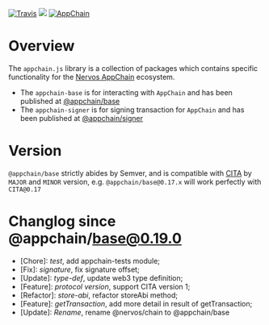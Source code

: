 [![Travis](https://travis-ci.org/cryptape/appchain.js.svg?branch=develop)](https://travis-ci.org/cryptape/appchain.js)
![](https://camo.githubusercontent.com/ecafd86d8356a1adc60fb4fd393bcc7584187f99/68747470733a2f2f696d672e736869656c64732e696f2f62616467652f6d61696e7461696e6564253230776974682d6c65726e612d6363303066662e737667)
[![AppChain](https://img.shields.io/badge/made%20for-Nervos%20AppChain-blue.svg)](https://appchain.nervos.org)

# Overview

The `appchain.js` library is a collection of packages which contains specific functionality for the [Nervos AppChain](http://appchain.nervos.org/) ecosystem.

- The `appchain-base` is for interacting with `AppChain` and has been published at [@appchain/base](https://www.npmjs.com/package/@appchain/base)
- The `appchain-signer` is for signing transaction for `AppChain` and has been published at [@appchain/signer](https://www.npmjs.com/package/@appchain/signer)

# Version

`@appchain/base` strictly abides by Semver, and is compatible with [CITA](https://github.com/cryptape/cita) by `MAJOR` and `MINOR` version, e.g. `@appchain/base@0.17.x` will work perfectly with `CITA@0.17`

# Changlog since @appchain/base@0.19.0
  - [Chore]: *test*, add appchain-tests module;
  - [Fix]: *signature*, fix signature offset;
  - [Update]: *type-def*, update web3 type definition;
  - [Feature]: *protocol version*, support CITA version 1;
  - [Refactor]: *store-abi*, refactor storeAbi method;
  - [Feature]: *getTransaction*, add more detail in result of getTransaction;
  - [Update]: *Rename*, rename @nervos/chain to @appchain/base
